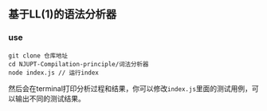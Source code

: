 ## 基于LL(1)的语法分析器

### use
```
git clone 仓库地址
cd NJUPT-Compilation-principle/词法分析器
node index.js // 运行index
```
然后会在terminal打印分析过程和结果，你可以修改`index.js`里面的测试用例，可以输出不同的测试结果。